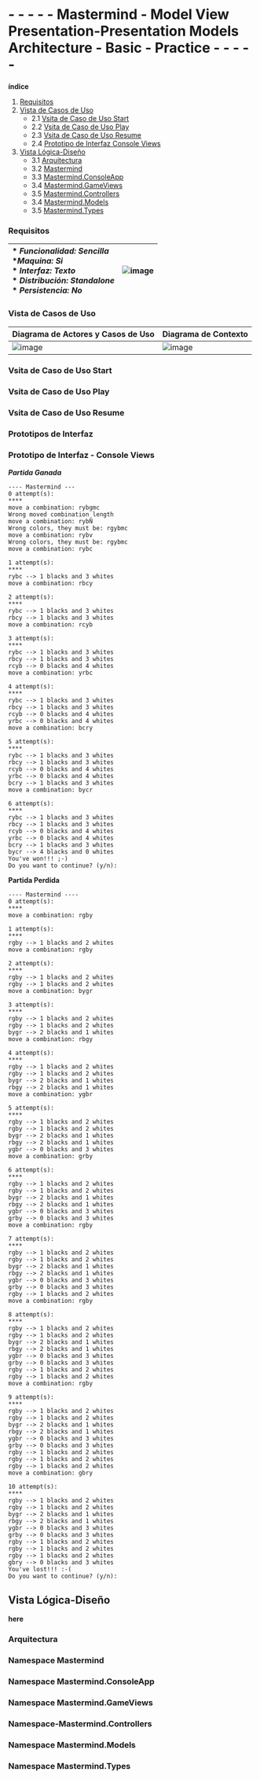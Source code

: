 # - - - - - Mastermind - Model View Presentation-Presentation Models Architecture - Basic - Practice - - - - -

**índice**
1. [Requisitos](#Requisitos)
2. [Vista de Casos de Uso](#Vista-de-Casos-de-Uso)
    - 2.1 [Vsita de Caso de Uso Start](#Vsita-de-Caso-de-Uso-Start)
    - 2.2 [Vsita de Caso de Uso Play](#Vsita-de-Caso-de-Uso-Play)
    - 2.3 [Vsita de Caso de Uso Resume](#Vsita-de-Caso-de-Uso-Resume)
    - 2.4 [Prototipo de Interfaz Console Views](#Prototipo-de-Interfaz-Console-Views)
3. [Vista Lógica-Diseño](#Vista-Lógica-Diseño)
    - 3.1 [Arquitectura](#Arquitectura)
    - 3.2 [Mastermind](#Namespace-Mastermind)
    - 3.3 [Mastermind.ConsoleApp](#Namespace-Mastermind.ConsoleApp)
    - 3.4 [Mastermind.GameViews](#Namespace-Mastermind.GameViews)
    - 3.5 [Mastermind.Controllers](#Namespace-Mastermind.Controllers)
    - 3.4 [Mastermind.Models](#Namespace-Mastermind.Models)
    - 3.5 [Mastermind.Types](#Namespace-Mastermind.Types)

### Requisitos

| * _Funcionalidad: **Sencilla**_<br/> *_Maquina: **Si**_<br>  * _Interfaz: **Texto**_<br/>  * _Distribución: **Standalone**_<br/>  * _Persistencia: **No**_<br/> | ![image](https://user-images.githubusercontent.com/46433173/197274966-0c85e9d1-30e7-40b0-84fc-6b916234aaab.png) | 
| :------- | :------: |  

### Vista de Casos de Uso

| Diagrama de Actores y Casos de Uso | Diagrama de Contexto |
|---|---|
| ![image](https://user-images.githubusercontent.com/46433173/197528950-968cd02a-9ede-42ac-9b8a-538fa3e5cee1.png) | ![image](https://user-images.githubusercontent.com/46433173/197537491-052ecd24-cdea-42b9-82ca-e7e7ebeffde7.png) |

### Vsita de Caso de Uso Start



### Vsita de Caso de Uso Play



### Vsita de Caso de Uso Resume



### Prototipos de Interfaz 

### Prototipo de Interfaz - Console Views
***Partida Ganada***
```
---- Mastermind ---
0 attempt(s): 
****
move a combination: rybgmc
Wrong moved combination length
move a combination: rybÑ
Wrong colors, they must be: rgybmc
move a combination: rybv
Wrong colors, they must be: rgybmc
move a combination: rybc

1 attempt(s): 
****
rybc --> 1 blacks and 3 whites
move a combination: rbcy

2 attempt(s): 
****
rybc --> 1 blacks and 3 whites
rbcy --> 1 blacks and 3 whites
move a combination: rcyb

3 attempt(s): 
****
rybc --> 1 blacks and 3 whites
rbcy --> 1 blacks and 3 whites
rcyb --> 0 blacks and 4 whites
move a combination: yrbc

4 attempt(s): 
****
rybc --> 1 blacks and 3 whites
rbcy --> 1 blacks and 3 whites
rcyb --> 0 blacks and 4 whites
yrbc --> 0 blacks and 4 whites
move a combination: bcry

5 attempt(s): 
****
rybc --> 1 blacks and 3 whites
rbcy --> 1 blacks and 3 whites
rcyb --> 0 blacks and 4 whites
yrbc --> 0 blacks and 4 whites
bcry --> 1 blacks and 3 whites
move a combination: bycr

6 attempt(s): 
****
rybc --> 1 blacks and 3 whites
rbcy --> 1 blacks and 3 whites
rcyb --> 0 blacks and 4 whites
yrbc --> 0 blacks and 4 whites
bcry --> 1 blacks and 3 whites
bycr --> 4 blacks and 0 whites
You've won!!! ;-)
Do you want to continue? (y/n): 
```

**Partida Perdida**
```
---- Mastermind ----
0 attempt(s): 
****
move a combination: rgby

1 attempt(s): 
****
rgby --> 1 blacks and 2 whites
move a combination: rgby

2 attempt(s): 
****
rgby --> 1 blacks and 2 whites
rgby --> 1 blacks and 2 whites
move a combination: bygr

3 attempt(s): 
****
rgby --> 1 blacks and 2 whites
rgby --> 1 blacks and 2 whites
bygr --> 2 blacks and 1 whites
move a combination: rbgy

4 attempt(s): 
****
rgby --> 1 blacks and 2 whites
rgby --> 1 blacks and 2 whites
bygr --> 2 blacks and 1 whites
rbgy --> 2 blacks and 1 whites
move a combination: ygbr

5 attempt(s): 
****
rgby --> 1 blacks and 2 whites
rgby --> 1 blacks and 2 whites
bygr --> 2 blacks and 1 whites
rbgy --> 2 blacks and 1 whites
ygbr --> 0 blacks and 3 whites
move a combination: grby

6 attempt(s): 
****
rgby --> 1 blacks and 2 whites
rgby --> 1 blacks and 2 whites
bygr --> 2 blacks and 1 whites
rbgy --> 2 blacks and 1 whites
ygbr --> 0 blacks and 3 whites
grby --> 0 blacks and 3 whites
move a combination: rgby

7 attempt(s): 
****
rgby --> 1 blacks and 2 whites
rgby --> 1 blacks and 2 whites
bygr --> 2 blacks and 1 whites
rbgy --> 2 blacks and 1 whites
ygbr --> 0 blacks and 3 whites
grby --> 0 blacks and 3 whites
rgby --> 1 blacks and 2 whites
move a combination: rgby

8 attempt(s): 
****
rgby --> 1 blacks and 2 whites
rgby --> 1 blacks and 2 whites
bygr --> 2 blacks and 1 whites
rbgy --> 2 blacks and 1 whites
ygbr --> 0 blacks and 3 whites
grby --> 0 blacks and 3 whites
rgby --> 1 blacks and 2 whites
rgby --> 1 blacks and 2 whites
move a combination: rgby

9 attempt(s): 
****
rgby --> 1 blacks and 2 whites
rgby --> 1 blacks and 2 whites
bygr --> 2 blacks and 1 whites
rbgy --> 2 blacks and 1 whites
ygbr --> 0 blacks and 3 whites
grby --> 0 blacks and 3 whites
rgby --> 1 blacks and 2 whites
rgby --> 1 blacks and 2 whites
rgby --> 1 blacks and 2 whites
move a combination: gbry

10 attempt(s): 
****
rgby --> 1 blacks and 2 whites
rgby --> 1 blacks and 2 whites
bygr --> 2 blacks and 1 whites
rbgy --> 2 blacks and 1 whites
ygbr --> 0 blacks and 3 whites
grby --> 0 blacks and 3 whites
rgby --> 1 blacks and 2 whites
rgby --> 1 blacks and 2 whites
rgby --> 1 blacks and 2 whites
gbry --> 0 blacks and 3 whites
You've lost!!! :-(
Do you want to continue? (y/n): 
```

## Vista Lógica-Diseño

**here**

### Arquitectura



### Namespace Mastermind



### Namespace Mastermind.ConsoleApp



### Namespace Mastermind.GameViews



### Namespace-Mastermind.Controllers



### Namespace Mastermind.Models



### Namespace Mastermind.Types

